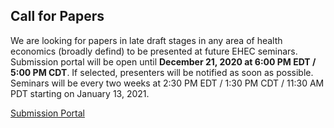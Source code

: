 ## Call for Papers

We are looking for papers in late draft stages in any area of health economics (broadly defind) to be presented at future EHEC seminars.  Submission portal will be open until **December 21, 2020 at 6:00 PM EDT / 5:00 PM CDT**.  If selected, presenters will be notified as soon as possible.  Seminars will be every two weeks at 2:30 PM EDT / 1:30 PM CDT / 11:30 AM PDT starting on January 13, 2021. 

[Submission Portal](https://forms.gle/qRDsvyCfxuK1Nc9v9)
